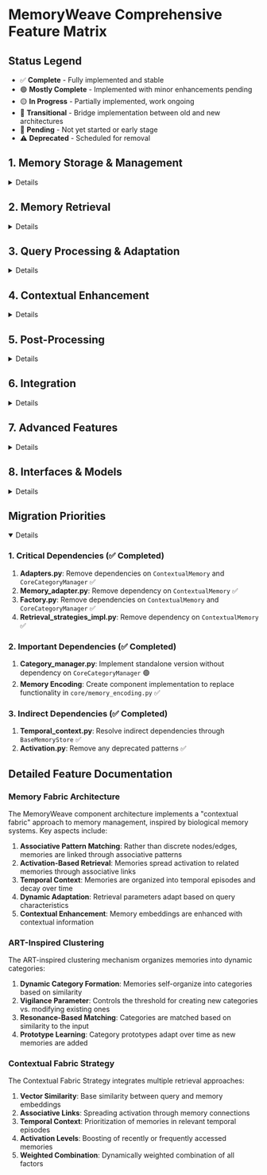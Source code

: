 # MemoryWeave Comprehensive Feature Matrix

## Status Legend

- ✅ **Complete** - Fully implemented and stable
- 🟢 **Mostly Complete** - Implemented with minor enhancements pending
- 🟡 **In Progress** - Partially implemented, work ongoing
- 🔶 **Transitional** - Bridge implementation between old and new architectures
- 🔴 **Pending** - Not yet started or early stage
- ⚠️ **Deprecated** - Scheduled for removal

## 1. Memory Storage & Management

<details>

| Feature | Core Implementation | Component Implementation | Status | Migration Notes |
|---------|---------------------|--------------------------|:------:|-----------------|
| **Memory Storage** | `core/core_memory.py` | `storage/vector_store.py`<br>`storage/refactored/memory_store.py` | ✅ | Core version deprecated |
| **Vector Storage** | Built into `core_memory.py` | `storage/vector_store.py` | ✅ | Complete replacement |
| **Memory Manager** | `core/contextual_memory.py` | `components/memory_manager.py` | ✅ | Core references removed |
| **Memory Encoding** | `core/memory_encoding.py` | `components/memory_encoding.py` | ✅ | Core version deprecated |
| **Category Management** | `core/category_manager.py` | `components/category_manager.py`<br>`storage/category.py` | 🟢 | Core dependencies reduced |
| **Activation Management** | Part of `core_memory.py` | `components/activation.py`<br>`storage/activation.py` | ✅ | Complete implementation |
| **Memory Chunking** | Not implemented | `components/text_chunker.py` | ✅ | New feature in components |
| **Hybrid Storage** | Not implemented | `storage/refactored/hybrid_store.py` | ✅ | New feature in components |

</details>

## 2. Memory Retrieval

<details>

| Feature | Core Implementation | Component Implementation | Status | Migration Notes |
|---------|---------------------|--------------------------|:------:|-----------------|
| **Base Retrieval** | `core/memory_retriever.py` | `components/retriever.py` | ✅ | Core version deprecated |
| **Similarity Retrieval** | Part of `memory_retriever.py` | `components/retrieval_strategies_impl.py` | ✅ | Core dependencies removed |
| **Category Retrieval** | Part of `memory_retriever.py` | `components/retrieval_strategies_impl.py` | ✅ | Core dependencies removed |
| **Temporal Retrieval** | Part of `memory_retriever.py` | `components/retrieval_strategies_impl.py`<br>`retrieval/temporal.py` | ✅ | Core dependencies removed |
| **Hybrid Retrieval** | Not implemented | `components/retrieval_strategies/hybrid_fabric_strategy.py`<br>`retrieval/hybrid.py` | ✅ | New feature in components |
| **Two-Stage Retrieval** | Not implemented | `components/retrieval_strategies_impl.py`<br>`retrieval/two_stage.py` | ✅ | Core dependencies removed |
| **Contextual Fabric** | Not implemented | `components/retrieval_strategies/contextual_fabric_strategy.py` | ✅ | New feature in components |
| **Chunked Retrieval** | Not implemented | `components/retrieval_strategies/chunked_fabric_strategy.py` | ✅ | New feature in components |
| **Transitional Retriever** | `core/refactored_retrieval.py` | N/A | 🔶 | Temporary bridge implementation |
| **Vector Search** | Basic implementation | `storage/vector_search/*` | ✅ | Enhanced in components |
| **ANN (FAISS)** | Basic implementation | `storage/vector_search/faiss_search.py` | ✅ | Enhanced in components |

</details>

## 3. Query Processing & Adaptation

<details>

| Feature | Core Implementation | Component Implementation | Status | Migration Notes |
|---------|---------------------|--------------------------|:------:|-----------------|
| **Query Analysis** | Not implemented | `components/query_analysis.py`<br>`query/analyzer.py` | ✅ | New feature in components |
| **Query Adaptation** | Not implemented | `components/query_adapter.py`<br>`query/adaptation.py` | ✅ | New feature in components |
| **Query Context** | Not implemented | `components/query_context_builder.py` | ✅ | New feature in components |
| **Keyword Extraction** | Not implemented | `components/keyword_expander.py`<br>`nlp/keywords.py`<br>`query/keyword.py` | ✅ | New feature in components |
| **Dynamic Thresholds** | Not implemented | `components/dynamic_threshold_adjuster.py` | ✅ | New feature in components |
| **Dynamic Context** | Not implemented | `components/dynamic_context_adapter.py` | ✅ | New feature in components |
| **Personal Attributes** | Not implemented | `components/personal_attributes.py` | ✅ | New feature in components |

</details>

## 4. Contextual Enhancement

<details>

| Feature | Core Implementation | Component Implementation | Status | Migration Notes |
|---------|---------------------|--------------------------|:------:|-----------------|
| **Contextual Embedding** | Not implemented | `components/context_enhancement.py` | ✅ | New feature in components |
| **Temporal Context** | Not implemented | `components/temporal_context.py` | ✅ | Indirect dependencies resolved |
| **Associative Linking** | Not implemented | `components/associative_linking.py` | ✅ | New feature in components |
| **Memory Decay** | Basic implementation | `components/memory_decay.py` | ✅ | Enhanced in components |
| **Context Signals** | Not implemented | Part of `context_enhancement.py` | ✅ | New feature in components |

</details>

## 5. Post-Processing

<details>

| Feature | Core Implementation | Component Implementation | Status | Migration Notes |
|---------|---------------------|--------------------------|:------:|-----------------|
| **Keyword Boost** | Basic implementation | `components/post_processors.py` | ✅ | Enhanced in components |
| **Semantic Coherence** | Basic implementation | `components/post_processors.py` | ✅ | Enhanced in components |
| **Adaptive K Selection** | Basic implementation | `components/post_processors.py` | ✅ | Enhanced in components |
| **Minimum Results** | Not implemented | `components/post_processors.py` | ✅ | New feature in components |
| **Attribute Processor** | Not implemented | `components/post_processors.py` | ✅ | New feature in components |

</details>

## 6. Integration

<details>

| Feature | Core Implementation | Component Implementation | Status | Migration Notes |
|---------|---------------------|--------------------------|:------:|-----------------|
| **Adapters** | N/A | `components/adapters.py` | ✅ | Core dependencies removed |
| **Memory Adapter** | N/A | `components/memory_adapter.py` | ✅ | Core dependencies removed |
| **Factory** | N/A | `components/factory.py`<br>`factory/memory_factory.py`<br>`factory/memory.py` | ✅ | Core dependencies removed |
| **Pipeline Config** | N/A | `components/pipeline_config.py` | ✅ | New feature in components |
| **Component Registry** | N/A | `components/component_names.py` | ✅ | New feature in components |
| **Base Components** | N/A | `components/base.py` | ✅ | New feature in components |
| **API Integration** | N/A | `api/memory_weave.py`<br>`api/hybrid_memory_weave.py`<br>`api/chunked_memory_weave.py` | ✅ | Only uses components |
| **Retrieval Orchestration** | N/A | `api/retrieval_orchestrator.py` | ✅ | Only uses components |
| **LLM Integration** | N/A | `api/llm_provider.py`<br>`integrations/inference_adapters.py` | ✅ | Only uses components |

</details>

## 7. Advanced Features

<details>

| Feature | Core Implementation | Component Implementation | Status | Migration Notes |
|---------|---------------------|--------------------------|:------:|-----------------|
| **ART-Inspired Clustering** | `core/category_manager.py` | `components/category_manager.py` | 🟢 | Core dependencies reduced |
| **Dynamic Vigilance** | `core/category_manager.py` | `components/category_manager.py` | 🟢 | Core dependencies reduced |
| **Category Consolidation** | `core/category_manager.py` | `components/category_manager.py` | 🟢 | Core dependencies reduced |
| **Confidence Thresholding** | `core/memory_retriever.py` | `components/dynamic_threshold_adjuster.py` | ✅ | Enhanced in components |
| **Two-Stage Retrieval** | Not implemented | `components/retrieval_strategies_impl.py` | ✅ | Core dependencies removed |
| **Spreading Activation** | Not implemented | `components/activation.py` | ✅ | New feature in components |
| **Temporally-Aware Retrieval** | Not implemented | `components/temporal_context.py` | ✅ | Indirect dependencies resolved |
| **Memory Fabric** | Not implemented | `components/retrieval_strategies/contextual_fabric_strategy.py` | ✅ | New feature in components |
| **Hybrid BM25+Vector** | Not implemented | `storage/vector_search/hybrid_search.py` | ✅ | New feature in components |

</details>

## 8. Interfaces & Models

<details>

| Feature | Core Implementation | Component Implementation | Status | Migration Notes |
|---------|---------------------|--------------------------|:------:|-----------------|
| **Memory Interface** | Basic implementation | `interfaces/memory.py` | ✅ | Enhanced definitions |
| **Retrieval Interface** | Basic implementation | `interfaces/retrieval.py` | ✅ | Enhanced definitions |
| **Pipeline Interface** | Not implemented | `interfaces/pipeline.py` | ✅ | New feature in components |
| **Query Interface** | Not implemented | `interfaces/query.py` | ✅ | New feature in components |
| **Configuration Models** | Not implemented | `config/options.py`<br>`config/validation.py` | ✅ | New feature in components |

</details>

## Migration Priorities

<details open>

### 1. Critical Dependencies (✅ Completed)

1. **Adapters.py**: Remove dependencies on `ContextualMemory` and `CoreCategoryManager` ✅
1. **Memory_adapter.py**: Remove dependency on `ContextualMemory` ✅
1. **Factory.py**: Remove dependencies on `ContextualMemory` and `CoreCategoryManager` ✅
1. **Retrieval_strategies_impl.py**: Remove dependency on `ContextualMemory` ✅

### 2. Important Dependencies (✅ Completed)

1. **Category_manager.py**: Implement standalone version without dependency on `CoreCategoryManager` 🟢
1. **Memory Encoding**: Create component implementation to replace functionality in `core/memory_encoding.py` ✅

### 3. Indirect Dependencies (✅ Completed)

1. **Temporal_context.py**: Resolve indirect dependencies through `BaseMemoryStore` ✅
1. **Activation.py**: Remove any deprecated patterns ✅

## Detailed Feature Documentation

### Memory Fabric Architecture

The MemoryWeave component architecture implements a "contextual fabric" approach to memory management, inspired by biological memory systems. Key aspects include:

1. **Associative Pattern Matching**: Rather than discrete nodes/edges, memories are linked through associative patterns
1. **Activation-Based Retrieval**: Memories spread activation to related memories through associative links
1. **Temporal Context**: Memories are organized into temporal episodes and decay over time
1. **Dynamic Adaptation**: Retrieval parameters adapt based on query characteristics
1. **Contextual Enhancement**: Memory embeddings are enhanced with contextual information

### ART-Inspired Clustering

The ART-inspired clustering mechanism organizes memories into dynamic categories:

1. **Dynamic Category Formation**: Memories self-organize into categories based on similarity
1. **Vigilance Parameter**: Controls the threshold for creating new categories vs. modifying existing ones
1. **Resonance-Based Matching**: Categories are matched based on similarity to the input
1. **Prototype Learning**: Category prototypes adapt over time as new memories are added

### Contextual Fabric Strategy

The Contextual Fabric Strategy integrates multiple retrieval approaches:

1. **Vector Similarity**: Base similarity between query and memory embeddings
1. **Associative Links**: Spreading activation through memory connections
1. **Temporal Context**: Prioritization of memories in relevant temporal episodes
1. **Activation Levels**: Boosting of recently or frequently accessed memories
1. **Weighted Combination**: Dynamically weighted combination of all factors

</details>
